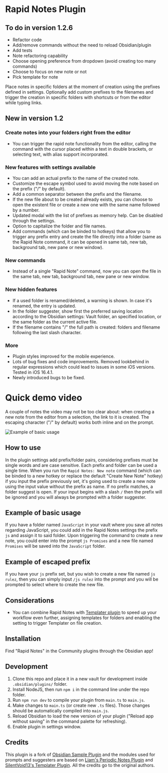 # Rapid Notes Plugin

## To do in version 1.2.6
- Refactor code
- Add/remove commands without the need to reload Obsidian/plugin
- Add tests
- Note refactoring capability
- Choose opening preference from dropdown (avoid creating too many commands)
- Choose to focus on new note or not
- Pick template for note

Place notes in specific folders at the moment of creation using the prefixes defined in settings. Optionally add custom prefixes to the filenames and trigger the creation in specific folders with shortcuts or from the editor while typing links.

## New in version 1.2

### Create notes into your folders right from the editor
- You can trigger the rapid note functionality from the editor, calling the command with the cursor placed within a text in double brackets, or selecting text, with alias support incorporated.
### New features with settings available
- You can add an actual prefix to the name of the created note.
- Customize the escape symbol used to avoid moving the note based on the prefix ("/" by default).
- Add a common separator between the prefix and the filename.
- If the new file about to be created already exists, you can choose to open the existent file or create a new one with the same name followed by a number.
- Updated modal with the list of prefixes as memory help. Can be disabled through the settings.
- Option to capitalize the folder and file names.
- Add commands (which can be binded to hotkeys) that allow you to trigger any prefix entry and create the file directly into a folder (same as the Rapid Note command, it can be opened in same tab, new tab, background tab, new pane or new window).

### New commands
- Instead of a single "Rapid Note" command, now you can open the file in the same tab, new tab, background tab, new pane or new window.

### New hidden features
- If a used folder is renamed/deleted, a warning is shown. In case it's renamed, the entry is updated.
- In the folder suggester, show first the preferred saving location according to the Obsidian settings: Vault folder, an specified location, or the same folder as the current active file.
- If the filename contains "/" the full path is created: folders and filename following the last slash character.

### More
- Plugin styles improved for the mobile experience.
- Lots of bug fixes and code improvements. Removed lookbehind in regular expressions which could lead to issues in some iOS versions. Tested in iOS 16.4.1.
- Newly introduced bugs to be fixed.

# Quick demo video

A couple of notes the video may not be too clear about: when creating a new note from the editor from a selection, the link to it is created. The escaping character ("/" by default) works both inline and on the prompt.

![Example of basic usage](./assets/quick-demo.gif)

## How to use

In the plugin settings add prefix/folder pairs, considering prefixes must be single words and are case sensitive. Each prefix and folder can be used a single time. When you run the `Rapid Notes: New note` command (which can be binded to a new hotkey or replace the default "Create New Note" hotkey) if you input the prefix previously set, it's going used to create a new note using the input value without the prefix as name. If no prefix matches, a folder suggest is open. If your input begins with a slash `/` then the prefix will be ignored and you will always be prompted with a folder suggester.

## Example of basic usage

If you have a folder named `JavaScript` in your vault where you save all notes regarding JavaScript, you could add in the Rapid Notes settings the prefix `js` and assign it to said folder. Upon triggering the command to create a new note, you could enter into the prompt `js Promises` and a new file named `Promises` will be saved into the `JavaScript` folder.


## Example of escaped prefix

If you have your `js` prefix set, but you wish to create a new file named `js rulez`, then you can simply input `/js rulez` into the prompt and you will be prompted to select where to create the new file.


## Considerations

- You can combine Rapid Notes with [Templater plugin](https://github.com/SilentVoid13/Templater) to speed up your workflow even further, assigning templates for folders and enabling the setting to trigger Templater on file creation.

## Installation

Find "Rapid Notes" in the Community plugins through the Obsidian app!

## Development

1. Clone this repo and place it in a new vault for development inside `.obsidian/plugins/` folder.
2. Install NodeJS, then run `npm i` in the command line under the repo folder.
3. Run `npm run dev` to compile your plugin from `main.ts` to `main.js`.
4. Make changes to `main.ts` (or create new `.ts` files). Those changes should be automatically compiled into `main.js`.
5. Reload Obsidian to load the new version of your plugin ("Reload app without saving" in the command palette for refreshing).
6. Enable plugin in settings window.

## Credits

This plugin is a fork of [Obsidian Sample Plugin](https://github.com/obsidianmd/obsidian-sample-plugin) and the modules used for prompts and suggesters are based on [Liam's Periodic Notes Plugin](https://github.com/liamcain/obsidian-periodic-notes) and [SilentVoid13's Templater Plugin](https://github.com/SilentVoid13/Templater). All the credits go to the original authors.
